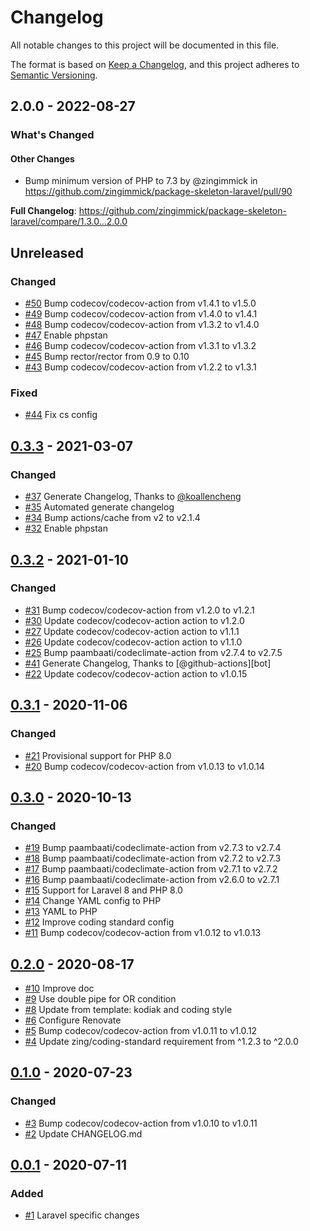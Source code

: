 # Changelog

All notable changes to this project will be documented in this file.

The format is based on [Keep a Changelog](https://keepachangelog.com/en/1.0.0/),
and this project adheres to [Semantic Versioning](https://semver.org/spec/v2.0.0.html).

<!-- changelog-linker -->
## 2.0.0 - 2022-08-27

<!-- Release notes generated using configuration in .github/release.yml at 2.x -->
### What's Changed

#### Other Changes

- Bump minimum version of PHP to 7.3 by @zingimmick in https://github.com/zingimmick/package-skeleton-laravel/pull/90

**Full Changelog**: https://github.com/zingimmick/package-skeleton-laravel/compare/1.3.0...2.0.0

## Unreleased

### Changed

- [#50](https://github.com/zingimmick/package-skeleton-laravel/pull/50) Bump codecov/codecov-action from v1.4.1 to v1.5.0
- [#49](https://github.com/zingimmick/package-skeleton-laravel/pull/49) Bump codecov/codecov-action from v1.4.0 to v1.4.1
- [#48](https://github.com/zingimmick/package-skeleton-laravel/pull/48) Bump codecov/codecov-action from v1.3.2 to v1.4.0
- [#47](https://github.com/zingimmick/package-skeleton-laravel/pull/47) Enable phpstan
- [#46](https://github.com/zingimmick/package-skeleton-laravel/pull/46) Bump codecov/codecov-action from v1.3.1 to v1.3.2
- [#45](https://github.com/zingimmick/package-skeleton-laravel/pull/45) Bump rector/rector from 0.9 to 0.10
- [#43](https://github.com/zingimmick/package-skeleton-laravel/pull/43) Bump codecov/codecov-action from v1.2.2 to v1.3.1

### Fixed

- [#44](https://github.com/zingimmick/package-skeleton-laravel/pull/44) Fix cs config

## [0.3.3](https://github.com/zingimmick/package-skeleton-laravel/compare/0.3.2...0.3.3) - 2021-03-07

### Changed

- [#37](https://github.com/zingimmick/package-skeleton-laravel/pull/37) Generate Changelog, Thanks to [@koallencheng](https://github.com/koallencheng)
- [#35](https://github.com/zingimmick/package-skeleton-laravel/pull/35) Automated generate changelog
- [#34](https://github.com/zingimmick/package-skeleton-laravel/pull/34) Bump actions/cache from v2 to v2.1.4
- [#32](https://github.com/zingimmick/package-skeleton-laravel/pull/32) Enable phpstan

## [0.3.2](https://github.com/zingimmick/package-skeleton-laravel/compare/0.3.1...0.3.2) - 2021-01-10

### Changed

- [#31](https://github.com/zingimmick/package-skeleton-laravel/pull/31) Bump codecov/codecov-action from v1.2.0 to v1.2.1
- [#30](https://github.com/zingimmick/package-skeleton-laravel/pull/30) Update codecov/codecov-action action to v1.2.0
- [#27](https://github.com/zingimmick/package-skeleton-laravel/pull/27) Update codecov/codecov-action action to v1.1.1
- [#26](https://github.com/zingimmick/package-skeleton-laravel/pull/26) Update codecov/codecov-action action to v1.1.0
- [#25](https://github.com/zingimmick/package-skeleton-laravel/pull/25) Bump paambaati/codeclimate-action from v2.7.4 to v2.7.5
- [#41](https://github.com/zingimmick/package-skeleton-laravel/pull/41) Generate Changelog, Thanks to [@github-actions][bot]
- [#22](https://github.com/zingimmick/package-skeleton-laravel/pull/22) Update codecov/codecov-action action to v1.0.15

## [0.3.1](https://github.com/zingimmick/package-skeleton-laravel/compare/0.3.0...0.3.1) - 2020-11-06

### Changed

- [#21](https://github.com/zingimmick/package-skeleton-laravel/pull/21) Provisional support for PHP 8.0
- [#20](https://github.com/zingimmick/package-skeleton-laravel/pull/20) Bump codecov/codecov-action from v1.0.13 to v1.0.14

## [0.3.0](https://github.com/zingimmick/package-skeleton-laravel/compare/0.2.0...0.3.0) - 2020-10-13

### Changed

- [#19](https://github.com/zingimmick/package-skeleton-laravel/pull/19) Bump paambaati/codeclimate-action from v2.7.3 to v2.7.4
- [#18](https://github.com/zingimmick/package-skeleton-laravel/pull/18) Bump paambaati/codeclimate-action from v2.7.2 to v2.7.3
- [#17](https://github.com/zingimmick/package-skeleton-laravel/pull/17) Bump paambaati/codeclimate-action from v2.7.1 to v2.7.2
- [#16](https://github.com/zingimmick/package-skeleton-laravel/pull/16) Bump paambaati/codeclimate-action from v2.6.0 to v2.7.1
- [#15](https://github.com/zingimmick/package-skeleton-laravel/pull/15) Support for Laravel 8 and PHP 8.0
- [#14](https://github.com/zingimmick/package-skeleton-laravel/pull/14) Change YAML config to PHP
- [#13](https://github.com/zingimmick/package-skeleton-laravel/pull/13) YAML to PHP
- [#12](https://github.com/zingimmick/package-skeleton-laravel/pull/12) Improve coding standard config
- [#11](https://github.com/zingimmick/package-skeleton-laravel/pull/11) Bump codecov/codecov-action from v1.0.12 to v1.0.13

## [0.2.0](https://github.com/zingimmick/package-skeleton-laravel/compare/0.1.0...0.2.0) - 2020-08-17

- [#10](https://github.com/zingimmick/package-skeleton-laravel/pull/10) Improve doc
- [#9](https://github.com/zingimmick/package-skeleton-laravel/pull/9) Use double pipe for OR condition
- [#8](https://github.com/zingimmick/package-skeleton-laravel/pull/8) Update from template: kodiak and coding style
- [#6](https://github.com/zingimmick/package-skeleton-laravel/pull/6) Configure Renovate
- [#5](https://github.com/zingimmick/package-skeleton-laravel/pull/5) Bump codecov/codecov-action from v1.0.11 to v1.0.12
- [#4](https://github.com/zingimmick/package-skeleton-laravel/pull/4) Update zing/coding-standard requirement from ^1.2.3 to ^2.0.0

## [0.1.0](https://github.com/zingimmick/package-skeleton-laravel/compare/0.0.1...0.1.0) - 2020-07-23

### Changed

- [#3](https://github.com/zingimmick/package-skeleton-laravel/pull/3) Bump codecov/codecov-action from v1.0.10 to v1.0.11
- [#2](https://github.com/zingimmick/package-skeleton-laravel/pull/2) Update CHANGELOG.md

## [0.0.1](https://github.com/zingimmick/package-skeleton-laravel/releases/tag/0.0.1) - 2020-07-11

### Added

- [#1](https://github.com/zingimmick/package-skeleton-laravel/pull/1) Laravel specific changes
